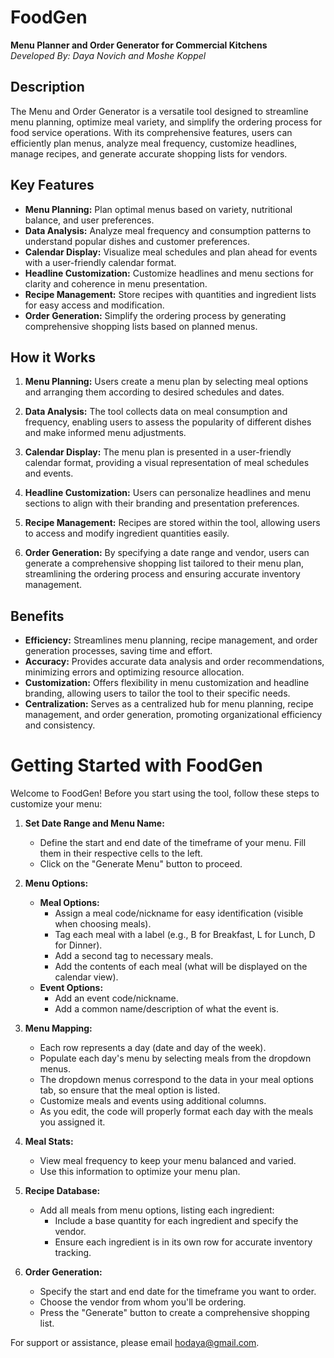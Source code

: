 # FoodGen

**Menu Planner and Order Generator for Commercial Kitchens**  
*Developed By: Daya Novich and Moshe Koppel*

## Description

The Menu and Order Generator is a versatile tool designed to streamline menu planning, optimize meal variety, and simplify the ordering process for food service operations. With its comprehensive features, users can efficiently plan menus, analyze meal frequency, customize headlines, manage recipes, and generate accurate shopping lists for vendors.

## Key Features

- **Menu Planning:** Plan optimal menus based on variety, nutritional balance, and user preferences.
- **Data Analysis:** Analyze meal frequency and consumption patterns to understand popular dishes and customer preferences.
- **Calendar Display:** Visualize meal schedules and plan ahead for events with a user-friendly calendar format.
- **Headline Customization:** Customize headlines and menu sections for clarity and coherence in menu presentation.
- **Recipe Management:** Store recipes with quantities and ingredient lists for easy access and modification.
- **Order Generation:** Simplify the ordering process by generating comprehensive shopping lists based on planned menus.

## How it Works

1. **Menu Planning:** Users create a menu plan by selecting meal options and arranging them according to desired schedules and dates.
   
2. **Data Analysis:** The tool collects data on meal consumption and frequency, enabling users to assess the popularity of different dishes and make informed menu adjustments.
   
3. **Calendar Display:** The menu plan is presented in a user-friendly calendar format, providing a visual representation of meal schedules and events.
   
4. **Headline Customization:** Users can personalize headlines and menu sections to align with their branding and presentation preferences.
   
5. **Recipe Management:** Recipes are stored within the tool, allowing users to access and modify ingredient quantities easily.
   
6. **Order Generation:** By specifying a date range and vendor, users can generate a comprehensive shopping list tailored to their menu plan, streamlining the ordering process and ensuring accurate inventory management.

## Benefits

- **Efficiency:** Streamlines menu planning, recipe management, and order generation processes, saving time and effort.
- **Accuracy:** Provides accurate data analysis and order recommendations, minimizing errors and optimizing resource allocation.
- **Customization:** Offers flexibility in menu customization and headline branding, allowing users to tailor the tool to their specific needs.
- **Centralization:** Serves as a centralized hub for menu planning, recipe management, and order generation, promoting organizational efficiency and consistency.

# Getting Started with FoodGen

Welcome to FoodGen! Before you start using the tool, follow these steps to customize your menu:

1. **Set Date Range and Menu Name:**
   - Define the start and end date of the timeframe of your menu. Fill them in their respective cells to the left.
   - Click on the "Generate Menu" button to proceed.

2. **Menu Options:**
   - **Meal Options:**
     - Assign a meal code/nickname for easy identification (visible when choosing meals).
     - Tag each meal with a label (e.g., B for Breakfast, L for Lunch, D for Dinner).
     - Add a second tag to necessary meals.
     - Add the contents of each meal (what will be displayed on the calendar view).
   - **Event Options:**
     - Add an event code/nickname.
     - Add a common name/description of what the event is.

3. **Menu Mapping:**
   - Each row represents a day (date and day of the week).
   - Populate each day's menu by selecting meals from the dropdown menus.
   - The dropdown menus correspond to the data in your meal options tab, so ensure that the meal option is listed.
   - Customize meals and events using additional columns.
   - As you edit, the code will properly format each day with the meals you assigned it.

4. **Meal Stats:**
   - View meal frequency to keep your menu balanced and varied.
   - Use this information to optimize your menu plan.

5. **Recipe Database:**
   - Add all meals from menu options, listing each ingredient:
     - Include a base quantity for each ingredient and specify the vendor.
     - Ensure each ingredient is in its own row for accurate inventory tracking.

6. **Order Generation:**
   - Specify the start and end date for the timeframe you want to order.
   - Choose the vendor from whom you'll be ordering.
   - Press the "Generate" button to create a comprehensive shopping list.

For support or assistance, please email [hodaya@gmail.com](mailto:hodaya@gmail.com).
